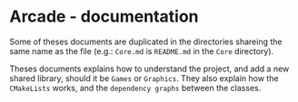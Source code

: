# Arcade - documentation
Some of theses documents are duplicated in the directories shareing the same name as the file (e.g.: `Core.md` is `README.md` in the `Core` directory).


Theses documents explains how to understand the project, and add a new shared library, should it be `Games` or `Graphics`. They also explain how the `CMakeLists` works, and the `dependency graphs` between the classes.
